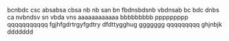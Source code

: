 bcnbdc
csc absabsa
cbsa nb nb
san bn
fbdnsbdsnb
vbdnsab
bc bdc dnbs ca
nvbndsv sn
vbda vns
aaaaaaaaaaaa
bbbbbbbbb
ppppppppp
qqqqqqqqqqq
fgjhfgdrtrgyfgdtry
dfdttygghug
ggggggg
qqqqqqqqq
ghjnbjk
ddddddd
